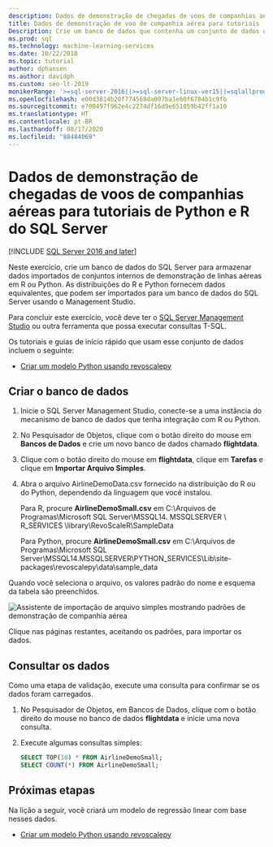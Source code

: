 ```yaml
---
description: Dados de demonstração de chegadas de voos de companhias aéreas para tutoriais de Python e R do SQL Server
title: Dados de demonstração de voo de companhia aérea para tutoriais
Description: Crie um banco de dados que contenha um conjunto de dados de companhia aérea em R e Python. Esse conjunto de dados é usado em tutoriais de R e Python para os Serviços de Machine Learning do SQL Server.
ms.prod: sql
ms.technology: machine-learning-services
ms.date: 10/22/2018
ms.topic: tutorial
author: dphansen
ms.author: davidph
ms.custom: seo-lt-2019
monikerRange: '>=sql-server-2016||>=sql-server-linux-ver15||=sqlallproducts-allversions'
ms.openlocfilehash: e00d3814b20f774568da007ba1e60f6784b1c9fb
ms.sourcegitcommit: e700497f962e4c2274df16d9e651059b42ff1a10
ms.translationtype: HT
ms.contentlocale: pt-BR
ms.lasthandoff: 08/17/2020
ms.locfileid: "88484069"
---
```

#  <a name="airline-flight-arrival-demo-data-for-sql-server-python-and-r-tutorials"></a>Dados de demonstração de chegadas de voos de companhias aéreas para tutoriais de Python e R do SQL Server
[!INCLUDE [SQL Server 2016 and later](../../includes/applies-to-version/sqlserver2016.md)]

Neste exercício, crie um banco de dados do SQL Server para armazenar dados importados de conjuntos internos de demonstração de linhas aéreas em R ou Python. As distribuições do R e Python fornecem dados equivalentes, que podem ser importados para um banco de dados do SQL Server usando o Management Studio.

Para concluir este exercício, você deve ter o [SQL Server Management Studio](https://docs.microsoft.com/sql/ssms/download-sql-server-management-studio-ssms?view=sql-server-2017) ou outra ferramenta que possa executar consultas T-SQL.

Os tutoriais e guias de início rápido que usam esse conjunto de dados incluem o seguinte:

+  [Criar um modelo Python usando revoscalepy](use-python-revoscalepy-to-create-model.md)

## <a name="create-the-database"></a>Criar o banco de dados

1. Inicie o SQL Server Management Studio, conecte-se a uma instância do mecanismo de banco de dados que tenha integração com R ou Python.  

2. No Pesquisador de Objetos, clique com o botão direito do mouse em **Bancos de Dados** e crie um novo banco de dados chamado **flightdata**.

3. Clique com o botão direito do mouse em **flightdata**, clique em **Tarefas** e clique em **Importar Arquivo Simples**.

4. Abra o arquivo AirlineDemoData.csv fornecido na distribuição do R ou do Python, dependendo da linguagem que você instalou.

   Para R, procure **AirlineDemoSmall.csv** em C:\Arquivos de Programas\Microsoft SQL Server\MSSQL14. MSSQLSERVER \ R_SERVICES \library\RevoScaleR\SampleData
   
   Para Python, procure **AirlineDemoSmall.csv** em C:\Arquivos de Programas\Microsoft SQL Server\MSSQL14.MSSQLSERVER\PYTHON_SERVICES\Lib\site-packages\revoscalepy\data\sample_data
  
Quando você seleciona o arquivo, os valores padrão do nome e esquema da tabela são preenchidos.

  ![Assistente de importação de arquivo simples mostrando padrões de demonstração de companhia aérea](media/import-airlinedemosmall.png)

Clique nas páginas restantes, aceitando os padrões, para importar os dados.


## <a name="query-the-data"></a>Consultar os dados

Como uma etapa de validação, execute uma consulta para confirmar se os dados foram carregados.

1. No Pesquisador de Objetos, em Bancos de Dados, clique com o botão direito do mouse no banco de dados **flightdata** e inicie uma nova consulta.

2. Execute algumas consultas simples:

    ```sql
    SELECT TOP(10) * FROM AirlineDemoSmall;
    SELECT COUNT(*) FROM AirlineDemoSmall;
    ```

## <a name="next-steps"></a>Próximas etapas

Na lição a seguir, você criará um modelo de regressão linear com base nesses dados.

+ [Criar um modelo Python usando revoscalepy](use-python-revoscalepy-to-create-model.md)
